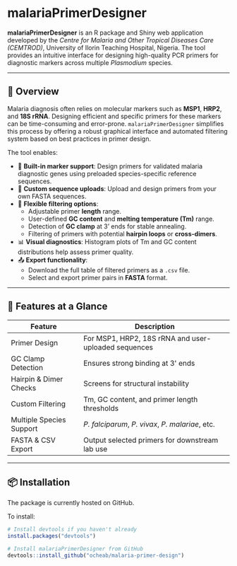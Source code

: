# malariaPrimerDesigner

**malariaPrimerDesigner** is an R package and Shiny web application developed by the *Centre for Malaria and Other Tropical Diseases Care (CEMTROD)*, University of Ilorin Teaching Hospital, Nigeria. The tool provides an intuitive interface for designing high-quality PCR primers for diagnostic markers across multiple *Plasmodium* species.

---

## 🔬 Overview

Malaria diagnosis often relies on molecular markers such as **MSP1**, **HRP2**, and **18S rRNA**. Designing efficient and specific primers for these markers can be time-consuming and error-prone. `malariaPrimerDesigner` simplifies this process by offering a robust graphical interface and automated filtering system based on best practices in primer design.

The tool enables:

- 📂 **Built-in marker support**: Design primers for validated malaria diagnostic genes using preloaded species-specific reference sequences.
- 📁 **Custom sequence uploads**: Upload and design primers from your own FASTA sequences.
- 🧬 **Flexible filtering options**:
  - Adjustable primer **length** range.
  - User-defined **GC content** and **melting temperature (Tm)** range.
  - Detection of **GC clamp** at 3’ ends for stable annealing.
  - Filtering of primers with potential **hairpin loops** or **cross-dimers**.
- 📊 **Visual diagnostics**: Histogram plots of Tm and GC content distributions help assess primer quality.
- 📤 **Export functionality**:
  - Download the full table of filtered primers as a `.csv` file.
  - Select and export primer pairs in **FASTA** format.

---

## 🧪 Features at a Glance

| Feature                  | Description                                                 |
|--------------------------|-------------------------------------------------------------|
| Primer Design            | For MSP1, HRP2, 18S rRNA and user-uploaded sequences        |
| GC Clamp Detection       | Ensures strong binding at 3' ends                           |
| Hairpin & Dimer Checks   | Screens for structural instability                          |
| Custom Filtering         | Tm, GC content, and primer length thresholds                |
| Multiple Species Support | *P. falciparum*, *P. vivax*, *P. malariae*, etc.            |
| FASTA & CSV Export       | Output selected primers for downstream lab use              |

---

## 📦 Installation

The package is currently hosted on GitHub.

To install:

```r
# Install devtools if you haven't already
install.packages("devtools")

# Install malariaPrimerDesigner from GitHub
devtools::install_github("ocheab/malaria-primer-design")
